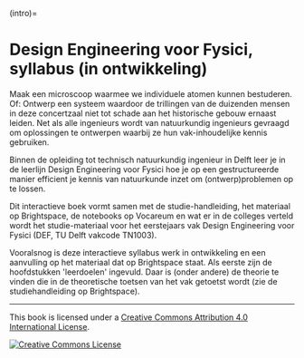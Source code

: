 (intro)=
# Design Engineering voor Fysici, syllabus (in ontwikkeling)

Maak een microscoop waarmee we individuele atomen kunnen bestuderen. 
Of: Ontwerp een systeem waardoor de trillingen van de duizenden mensen in deze concertzaal niet tot schade aan het historische gebouw ernaast leiden. 
Net als alle ingenieurs wordt van natuurkundig ingenieurs gevraagd om oplossingen te ontwerpen waarbij ze hun vak-inhoudelijke kennis gebruiken.

Binnen de opleiding tot technisch natuurkundig ingenieur in Delft leer je in de leerlijn Design Engineering voor Fysici hoe je op een gestructureerde manier efficient je kennis van natuurkunde inzet om (ontwerp)problemen op te lossen. 

Dit interactieve boek vormt samen met de studie-handleiding, het materiaal op Brightspace, de notebooks op Vocareum en wat er in de colleges verteld wordt het studie-materiaal voor het eerstejaars vak Design Engineering voor Fysici (DEF, TU Delft vakcode TN1003). 

Vooralsnog is deze interactieve syllabus werk in ontwikkeling en een aanvulling op het materiaal dat op Brightspace staat. 
Als eerste zijn de hoofdstukken 'leerdoelen' ingevuld. Daar is (onder andere) de theorie te vinden die in de theoretische toetsen van het vak getoetst wordt (zie de studiehandleiding op Brightspace). 

---

This book is licensed under a <a rel="license" href="http://creativecommons.org/licenses/by/4.0/">Creative Commons Attribution 4.0 International License</a>.

<a rel="license" href="http://creativecommons.org/licenses/by/4.0/"><img alt="Creative Commons License" style="border-width:0" src="https://i.creativecommons.org/l/by/4.0/88x31.png"/></a>
